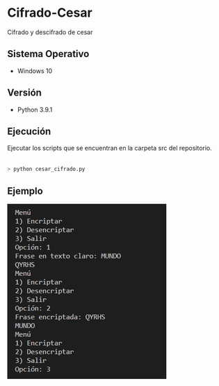 # Cifrado-Cesar
Cifrado y descifrado de cesar

## Sistema Operativo
- Windows 10

## Versión
- Python 3.9.1

## Ejecución
Ejecutar los scripts que se encuentran en la carpeta src del repositorio.

```python	

> python cesar_cifrado.py

```

## Ejemplo

![Aqui hay una imagen del ejemplo para ejecutar los scripts](img/start_cesar_cifrado.png)
